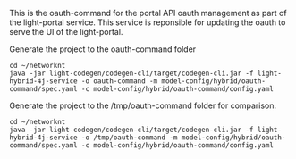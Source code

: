 This is the oauth-command for the portal API oauth management as part of the light-portal service. This service is reponsible for updating the oauth to serve the UI of the light-portal.

Generate the project to the oauth-command folder

```
cd ~/networknt
java -jar light-codegen/codegen-cli/target/codegen-cli.jar -f light-hybrid-4j-service -o oauth-command -m model-config/hybrid/oauth-command/spec.yaml -c model-config/hybrid/oauth-command/config.yaml
```

Generate the project to the /tmp/oauth-command folder for comparison. 

```
cd ~/networknt
java -jar light-codegen/codegen-cli/target/codegen-cli.jar -f light-hybrid-4j-service -o /tmp/oauth-command -m model-config/hybrid/oauth-command/spec.yaml -c model-config/hybrid/oauth-command/config.yaml
```
